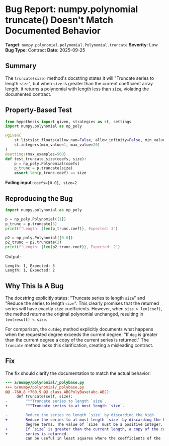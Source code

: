 # Bug Report: numpy.polynomial truncate() Doesn't Match Documented Behavior

**Target**: `numpy.polynomial.polynomial.Polynomial.truncate`
**Severity**: Low
**Bug Type**: Contract
**Date**: 2025-09-25

## Summary

The `truncate(size)` method's docstring states it will "Truncate series to length `size`", but when `size` is greater than the current coefficient array length, it returns a polynomial with length less than `size`, violating the documented contract.

## Property-Based Test

```python
from hypothesis import given, strategies as st, settings
import numpy.polynomial as np_poly

@given(
    st.lists(st.floats(allow_nan=False, allow_infinity=False, min_value=-100, max_value=100), min_size=1, max_size=20),
    st.integers(min_value=1, max_value=20)
)
@settings(max_examples=500)
def test_truncate_size(coefs, size):
    p = np_poly.Polynomial(coefs)
    p_trunc = p.truncate(size)
    assert len(p_trunc.coef) == size
```

**Failing input**: `coefs=[0.0], size=2`

## Reproducing the Bug

```python
import numpy.polynomial as np_poly

p = np_poly.Polynomial([1])
p_trunc = p.truncate(3)
print(f"Length: {len(p_trunc.coef)}, Expected: 3")

p2 = np_poly.Polynomial([0.0])
p2_trunc = p2.truncate(2)
print(f"Length: {len(p2_trunc.coef)}, Expected: 2")
```

Output:
```
Length: 1, Expected: 3
Length: 1, Expected: 2
```

## Why This Is A Bug

The docstring explicitly states: "Truncate series to length `size`" and "Reduce the series to length `size`". This clearly promises that the returned series will have exactly `size` coefficients. However, when `size > len(coef)`, the method returns the original polynomial unchanged, resulting in `len(result) < size`.

For comparison, the `cutdeg` method explicitly documents what happens when the requested degree exceeds the current degree: "If `deg` is greater than the current degree a copy of the current series is returned." The `truncate` method lacks this clarification, creating a misleading contract.

## Fix

The fix should clarify the documentation to match the actual behavior:

```diff
--- a/numpy/polynomial/_polybase.py
+++ b/numpy/polynomial/_polybase.py
@@ -760,8 +760,9 @@ class ABCPolyBase(abc.ABC):
     def truncate(self, size):
-        """Truncate series to length `size`.
+        """Truncate series to at most length `size`.

-        Reduce the series to length `size` by discarding the high
+        Reduce the series to at most length `size` by discarding the high
         degree terms. The value of `size` must be a positive integer. This
+        If `size` is greater than the current length, a copy of the current
+        series is returned.
         can be useful in least squares where the coefficients of the
```